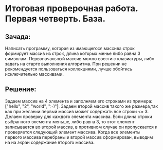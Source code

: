 # Итоговая проверочная работа. Первая четверть. База.

## Зачада:
Написать программу, которая из имающегося массива строк формирует массив из строк, длина которых менье либо равна 3 символам. Первоначальный массив можно ввести с клавиатуры, либо задать на старте выполнения алгоритма. При решении не рекомендуется пользоваться коллекциями, лучше обойтись исключительно массивами.

## Решение:
Задаем массив на 4 элемента и заполняем его строками из примера: ["hello", "2", "world", ":-)"].
Задаем второй массив такого же размера,так как при желании первый массив может содержать все строки <= 3.
Делаем проверку для каждого элемента массива. Если длина строки выбранного элемента меньше, либо равна 3, то этот элемент записывается во второй массив, в противном случае он пропускается и проверяется следующий элемент массива.
Когда все элементы первого массива перебраны и второй массив сформирован, выводим на на экран содержание второго массива. 
